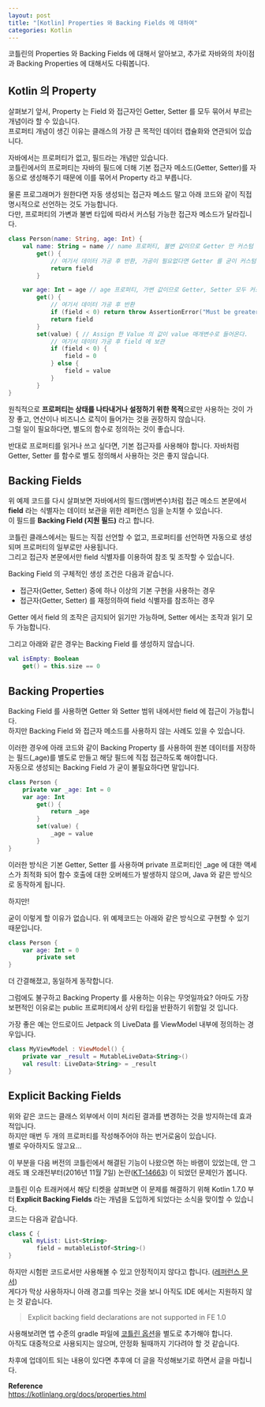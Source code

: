 ```yaml
---
layout: post
title: "[Kotlin] Properties 와 Backing Fields 에 대하여"
categories: Kotlin
---
```


코틀린의 Properties 와 Backing Fields 에 대해서 알아보고, 추가로 자바와의 차이점과 Backing Properties 에 대해서도 다뤄봅니다.

## Kotlin 의 Property

살펴보기 앞서, Property 는 Field 와 접근자인 Getter, Setter 를 모두 묶어서 부르는 개념이라 할 수 있습니다.  
프로퍼티 개념이 생긴 이유는 클래스의 가장 큰 목적인 데이터 캡슐화와 연관되어 있습니다.

자바에서는 프로퍼티가 없고, 필드라는 개념만 있습니다.  
코틀린에서의 프로퍼티는 자바의 필드에 더해 기본 접근자 메소드(Getter, Setter)를 자동으로 생성해주기 때문에 이를 묶어서 Property 라고 부릅니다.  

물론 프로그래머가 원한다면 자동 생성되는 접근자 메소드 말고 아래 코드와 같이 직접 명시적으로 선언하는 것도 가능합니다.  
다만, 프로퍼티의 가변과 불변 타입에 따라서 커스텀 가능한 접근자 메소드가 달라집니다.

~~~kotlin
class Person(name: String, age: Int) {
    val name: String = name // name 프로퍼티, 불변 값이므로 Getter 만 커스텀 가능
        get() {
            // 여기서 데이터 가공 후 반환, 가공이 필요없다면 Getter 를 굳이 커스텀할 필요는 없다.
            return field
        }

    var age: Int = age // age 프로퍼티, 가변 값이므로 Getter, Setter 모두 커스텀 가능
        get() {
            // 여기서 데이터 가공 후 반환
            if (field < 0) return throw AssertionError("Must be greater than or equal to 0")
            return field
        }
        set(value) { // Assign 한 Value 의 값이 value 매개변수로 들어온다.
            // 여기서 데이터 가공 후 field 에 보관
            if (field < 0) {
                field = 0
            } else {
                field = value
            }
        }
}
~~~

원칙적으로 **프로퍼티는 상태를 나타내거나 설정하기 위한 목적**으로만 사용하는 것이 가장 좋고, 연산이나 비즈니스 로직이 들어가는 것을 권장하지 않습니다.  
그럴 일이 필요하다면, 별도의 함수로 정의하는 것이 좋습니다.

반대로 프로퍼티를 읽거나 쓰고 싶다면, 기본 접근자를 사용해야 합니다.
자바처럼 Getter, Setter 를 함수로 별도 정의해서 사용하는 것은 좋지 않습니다.

## Backing Fields

위 예제 코드를 다시 살펴보면 자바에서의 필드(멤버변수)처럼 접근 메소드 본문에서 **field** 라는 식별자는 데이터 보관을 위한 레퍼런스 임을 눈치챌 수 있습니다.  
이 필드를 **Backing Field (지원 필드)** 라고 합니다.

코틀린 클래스에서는 필드는 직접 선언할 수 없고, 프로퍼티를 선언하면 자동으로 생성되며 프로퍼티의 일부로만 사용됩니다.  
그리고 접근자 본문에서만 field 식별자를 이용하여 참조 및 조작할 수 있습니다.  

Backing Field 의 구체적인 생성 조건은 다음과 같습니다.

- 접근자(Getter, Setter) 중에 하나 이상의 기본 구현을 사용하는 경우
- 접근자(Getter, Setter) 를 재정의하여 field 식별자를 참조하는 경우

Getter 에서 field 의 조작은 금지되어 읽기만 가능하며, Setter 에서는 조작과 읽기 모두 가능합니다.

그리고 아래와 같은 경우는 Backing Field 를 생성하지 않습니다.

~~~kotlin
val isEmpty: Boolean
    get() = this.size == 0
~~~

## Backing Properties

Backing Field 를 사용하면 Getter 와 Setter 범위 내에서만 field 에 접근이 가능합니다.  
하지만 Backing Field 와 접근자 메소드를 사용하지 않는 사례도 있을 수 있습니다.

이러한 경우에 아래 코드와 같이 Backing Property 를 사용하여 원본 데이터를 저장하는 필드(_age)를 별도로 만들고 해당 필드에 직접 접근하도록 해야합니다.  
자동으로 생성되는 Backing Field 가 굳이 불필요하다면 말입니다.

~~~kotlin
class Person {
    private var _age: Int = 0
    var age: Int
        get() {
            return _age
        }
        set(value) {
            _age = value
        }
}
~~~

이러한 방식은 기본 Getter, Setter 를 사용하며 private 프로퍼티인 _age 에 대한 액세스가 최적화 되어 함수 호출에 대한 오버헤드가 발생하지 않으며, Java 와 같은 방식으로 동작하게 됩니다.

하지만!

굳이 이렇게 할 이유가 없습니다.
위 예제코드는 아래와 같은 방식으로 구현할 수 있기 때문입니다.

~~~kotlin
class Person {
    var age: Int = 0
        private set
}
~~~

더 간결해졌고, 동일하게 동작합니다.

그럼에도 불구하고 Backing Property 를 사용하는 이유는 무엇일까요?
아마도 가장 보편적인 이유로는 public 프로퍼티에서 상위 타입을 반환하기 위함일 것 입니다.

가장 좋은 예는 안드로이드 Jetpack 의 LiveData 를 ViewModel 내부에 정의하는 경우입니다.

~~~kotlin
class MyViewModel : ViewModel() {
    private var _result = MutableLiveData<String>()
    val result: LiveData<String> = _result
}
~~~

## Explicit Backing Fields

위와 같은 코드는 클래스 외부에서 이미 처리된 결과를 변경하는 것을 방지하는데 효과적입니다.  
하지만 매번 두 개의 프로퍼티를 작성해주어야 하는 번거로움이 있습니다.  
별로 우아하지도 않고요...

이 부분을 다음 버전의 코틀린에서 해결된 기능이 나왔으면 하는 바램이 있었는데, 안 그래도 꽤 오래전부터(2016년 11월 7일) 논란([KT-14663](https://youtrack.jetbrains.com/issue/KT-14663)) 이 되었던 문제인가 봅니다.

코틀린 이슈 트래커에서 해당 티켓을 살펴보면 이 문제를 해결하기 위해 Kotlin 1.7.0 부터 **Explicit Backing Fields** 라는 개념을 도입하게 되었다는 소식을 맞이할 수 있습니다.  
코드는 다음과 같습니다.

~~~kotlin
class C {
    val myList: List<String>
        field = mutableListOf<String>()
}
~~~

하지만 시험판 코드로서만 사용해볼 수 있고 안정적이지 않다고 합니다. ([레퍼런스 문서](https://github.com/Kotlin/KEEP/blob/explicit-backing-fields-re/proposals/explicit-backing-fields.md))  
게다가 막상 사용하자니 아래 경고를 띄우는 것을 보니 아직도 IDE 에서는 지원하지 않는 것 같습니다.


> Explicit backing field declarations are not supported in FE 1.0


사용해보려면 앱 수준의 gradle 파일에 [코틀린 옵션](https://gist.github.com/dellisd/a1e2ae1a7e6b61590bef4b2542a555a0)을 별도로 추가해야 합니다.  
아직도 대중적으로 사용되지는 않으며, 안정화 될때까지 기다려야 할 것 같습니다.

차후에 업데이트 되는 내용이 있다면 추후에 더 글을 작성해보기로 하면서 글을 마칩니다.

**Reference**  
https://kotlinlang.org/docs/properties.html